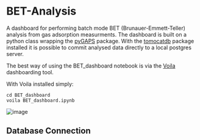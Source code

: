 # BET-Analysis

A dashboard for performing batch mode BET (Brunauer-Emmett-Teller) analysis from gas adsorption measurments. The dashboard is built on a python class wrapping the [pyGAPS](https://pygaps.readthedocs.io/en/master/#) package. With the [tomocatdb](https://github.com/NicHaaJun/TomocatDB) package installed it is possible to commit analysed data directly to a local postgres server.

The best way of using the BET_dashboard notebook is via the [Voila](https://voila.readthedocs.io/en/stable/index.html) dashboarding tool.

With Voila installed simply:

```
cd BET_dashboard
voila BET_dashboard.ipynb
```
![image](https://user-images.githubusercontent.com/70808555/130829766-648c1149-91e0-402e-83c3-3272f635653c.png)

## Database Connection





